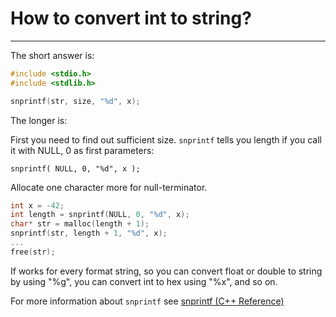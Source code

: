 # How to convert int to string?

---
The short answer is:

```c
#include <stdio.h>
#include <stdlib.h>

snprintf(str, size, "%d", x);
```

The longer is:

First you need to find out sufficient size. `snprintf` tells you length if you call it with NULL, 0 as first parameters:

`snprintf( NULL, 0, "%d", x );`

Allocate one character more for null-terminator.

```c
int x = -42;
int length = snprintf(NULL, 0, "%d", x);
char* str = malloc(length + 1);
snprintf(str, length + 1, "%d", x);
...
free(str);
```
If works for every format string, so you can convert float or double to string by using "%g", you can convert int to hex using "%x", and so on.

For more information about `snprintf` see [snprintf (C++ Reference)](http://www.cplusplus.com/reference/cstdio/snprintf/)